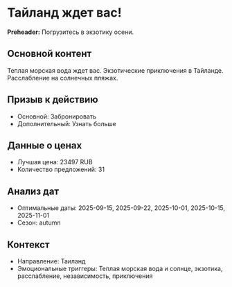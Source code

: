 # Тайланд ждет вас!

**Preheader:** Погрузитесь в экзотику осени.

## Основной контент

Теплая морская вода ждет вас.
Экзотические приключения в Тайланде.
Расслабление на солнечных пляжах.

## Призыв к действию

- Основной: Забронировать
- Дополнительный: Узнать больше

## Данные о ценах

- Лучшая цена: 23497 RUB
- Количество предложений: 31

## Анализ дат

- Оптимальные даты: 2025-09-15, 2025-09-22, 2025-10-01, 2025-10-15, 2025-11-01
- Сезон: autumn

## Контекст

- Направление: Таиланд
- Эмоциональные триггеры: Теплая морская вода и солнце, экзотика, расслабление, независимость, приключения
